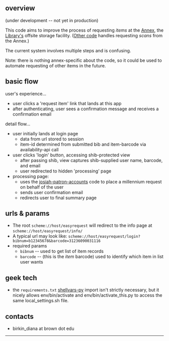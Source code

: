 overview
--------

(under development -- not yet in production)

This code aims to improve the process of requesting _items_ at the [Annex](http://library.brown.edu/about/annex/), the [Library's](http://library.brown.edu/) offsite storage facility. ([Other code](https://github.com/Brown-University-Library/easyscan) handles requesting _scans_ from the Annex.)

The current system involves multiple steps and is confusing.

Note: there is nothing annex-specific about the code, so it could be used to automate requesting of other items in the future.


basic flow
----------

user's experience...
- user clicks a 'request item' link that lands at this app
- after authenticating, user sees a confirmation message and receives a confirmation email

detail flow...
- user initially lands at login page
    - data from url stored to session
    - item-id determined from submitted bib and item-barcode via availability-api call
- user clicks 'login' button, accessing shib-protected view
    - after passing shib, view captures shib-supplied user name, barcode, and email
    - user redirected to hidden 'processing' page
- processing page:
    - uses the [josiah-patron-accounts](https://github.com/Brown-University-Library/josiah-patron-accounts) code to place a millennium request on behalf of the user
    - sends user confirmation email
    - redirects user to final summary page

urls & params
-------------

- The root `scheme://host/easyrequest` will redirect to the info page at `scheme://host/easyrequest/info/`
- A typical url may look like: `scheme://host/easyrequest/login?bibnum=b12345678&barcode=31236090031116`
- required params
    - `bibnum` -- used to get list of item records
    - `barcode` -- (this is the _item_ barcode) used to identify which item in list user wants

geek tech
---------
- the `requirements.txt` [shellvars-py](https://github.com/aneilbaboo/shellvars-py) import isn't strictly necessary, but it nicely allows env/bin/activate and env/bin/activate_this.py to access the same local_settings.sh file.

contacts
--------

- birkin_diana at brown dot edu

---
